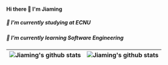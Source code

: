 #### Hi there 👋 I'm Jiaming
##### 🔭 I’m currently studying at ECNU
##### 🌱 I’m currently learning Software Engineering
| <a><img align="center" src="https://github-readme-stats.vercel.app/api?username=Jiaaming&count_private=true" alt="Jiaming's github stats" /></a> |  <a><img align="center" src="https://github-readme-stats.vercel.app/api/wakatime?username=Jameson&langs_count=7" alt="Jiaming's github stats" /></a> |
|--------------------------------------------------------------------------------------------------------------------------------------------------| ------------- |

